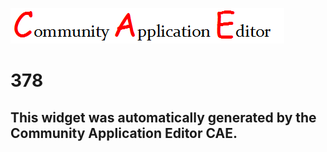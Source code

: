 ![CAE](https://github.com/PhilCAEOrg/application-377/blob/gh-pages/frontendComponent-378/img/logo.png)  

378
===================


This widget was automatically generated by the Community Application Editor CAE.  
---------------

